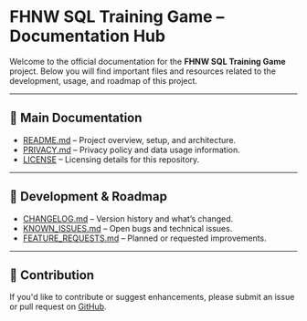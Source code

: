 # FHNW SQL Training Game – Documentation Hub

Welcome to the official documentation for the **FHNW SQL Training Game** project. Below you will find important files and resources related to the development, usage, and roadmap of this project.

---

## 📘 Main Documentation

- [README.md](../README.md) – Project overview, setup, and architecture.
- [PRIVACY.md](../PRIVACY.md) – Privacy policy and data usage information.
- [LICENSE](../LICENSE) – Licensing details for this repository.

---

## 🚀 Development & Roadmap

- [CHANGELOG.md](CHANGELOG.md) – Version history and what’s changed.
- [KNOWN_ISSUES.md](KNOWN_ISSUES.md) – Open bugs and technical issues.
- [FEATURE_REQUESTS.md](FEATURE_REQUESTS.md) – Planned or requested improvements.

---

## 🧠 Contribution

If you'd like to contribute or suggest enhancements, please submit an issue or pull request on [GitHub](https://github.com/FHNW-SQL-Training-Game/FHNW-SQL-Training-Game.github.io).
